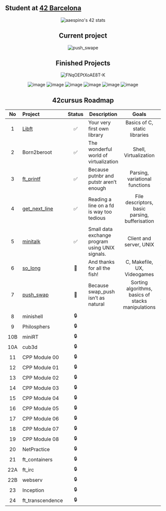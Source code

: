 ## Student at [42 Barcelona](https://www.42barcelona.com/es/)

<div align="center">
  
  ![aaespino's 42 stats](https://badge42.vercel.app/api/v2/cl2j116av002509mh2pt2de29/stats?cursusId=21&coalitionId=205)

## Current project
![push_swape](https://github.com/spnzed/spnzed/assets/95354392/59b20f9e-484a-4f43-8a9e-60e6d3369dba)

## Finished Projects 

![FNqOEPtXoAE8T-K](https://github.com/spnzed/spnzed/assets/95354392/234fbc6e-9289-4055-b7e4-6971edb1ebcd)

![image](https://github.com/spnzed/spnzed/assets/95354392/51a5c74c-9a6b-4ca0-8227-ea15ea3c2139) ![image](https://github.com/spnzed/spnzed/assets/95354392/c15b85a7-b52c-477d-9f96-e1735c1a0b38) ![image](https://github.com/spnzed/spnzed/assets/95354392/6a5db085-f7d9-4741-8426-0a9b38735632) ![image](https://github.com/spnzed/spnzed/assets/95354392/eb92d55c-7ae7-4744-92f1-86d293db0d92) ![image](https://github.com/spnzed/spnzed/assets/95354392/ecf4aa74-1b92-4f2f-8803-2bc41cabaa8a) ![image](https://github.com/spnzed/spnzed/assets/95354392/4ca0beac-8fbd-4e2f-9362-69629887587c)

## 42cursus Roadmap 

| No  | Project                                                   | Status | Description | Goals | Group |
| :-: | :-------------------------------------------------------- | :----: | ----------- | :-: | ------- |
| 1   | [Libft](https://github.com/spnzed/Libft)                  | ✅     | Your very first own library | Basics of C, static libraries |🚩 Cursus Start|
| 2   | Born2beroot                                               | ✅     | The wonderful world of virtualization | Shell, Virtualization |🐚 Shell|
| 3   | [ft_printf](https://github.com/spnzed/ft_printf)          | ✅     | Because putnbr and putstr aren’t enough | Parsing, variational functions |⚙️ Algorithms|
| 4   | [get_next_line](https://github.com/spnzed/get_next_line)  | ✅     | Reading a line on a fd is way too tedious | File descriptors, basic parsing, bufferisation |⚙️ Algorithms|
| 5   | [minitalk](https://github.com/spnzed/minitalk)            | ✅     | Small data exchange program using UNIX signals. | Client and server, UNIX |📶 Signals| 
| 6   | [so_long](https://github.com/spnzed/so_long)              | 📝     | And thanks for all the fish! | C, Makefile, UX, Videogames |🎮 Graphics|
| 7   | [push_swap](https://github.com/spnzed/push_swap)          | 📝     | Because swap_push isn’t as natural | Sorting algorithms, basics of stacks manipulations |⚙️ Algorithms|
| 8   | minishell                                                 | 🔒     |
| 9   | Philosphers                                               | 🔒     |
| 10B | miniRT                                                    | 🔒     |
| 10A | cub3d                                                     | 🔒     |
| 11  | CPP Module 00                                             | 🔒     | 
| 12  | CPP Module 01                                             | 🔒     |
| 13  | CPP Module 02                                             | 🔒     |
| 14  | CPP Module 03                                             | 🔒     |
| 15  | CPP Module 04                                             | 🔒     |
| 16  | CPP Module 05                                             | 🔒     |
| 17  | CPP Module 06                                             | 🔒     |
| 18  | CPP Module 07                                             | 🔒     |
| 19  | CPP Module 08                                             | 🔒     |
| 20  | NetPractice                                               | 🔒     |
| 21  | ft_containers                                             | 🔒     |
| 22A | ft_irc                                                    | 🔒     |
| 22B | webserv                                                   | 🔒     |
| 23  | Inception                                                 | 🔒     |
| 24  | ft_transcendence                                          | 🔒     |
